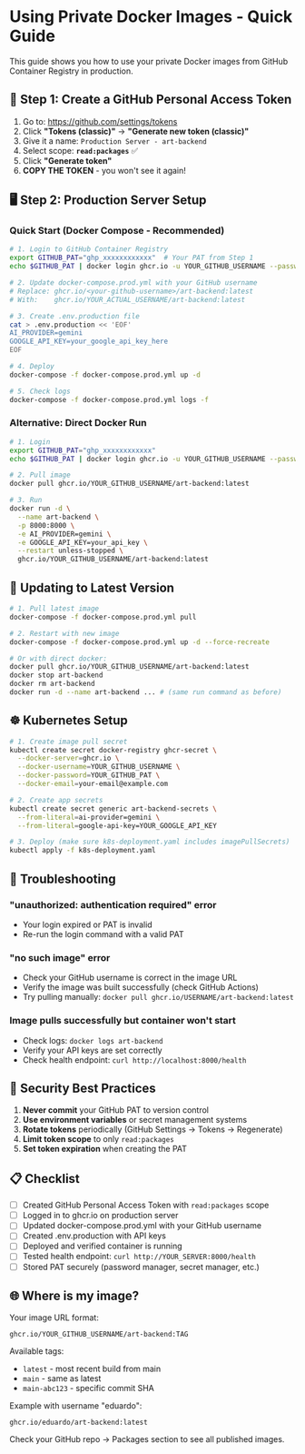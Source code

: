 # Using Private Docker Images - Quick Guide

This guide shows you how to use your private Docker images from GitHub Container Registry in production.

## 🔐 Step 1: Create a GitHub Personal Access Token

1. Go to: https://github.com/settings/tokens
2. Click **"Tokens (classic)"** → **"Generate new token (classic)"**
3. Give it a name: `Production Server - art-backend`
4. Select scope: **`read:packages`** ✅
5. Click **"Generate token"**
6. **COPY THE TOKEN** - you won't see it again!

## 🖥️ Step 2: Production Server Setup

### Quick Start (Docker Compose - Recommended)

```bash
# 1. Login to GitHub Container Registry
export GITHUB_PAT="ghp_xxxxxxxxxxxx"  # Your PAT from Step 1
echo $GITHUB_PAT | docker login ghcr.io -u YOUR_GITHUB_USERNAME --password-stdin

# 2. Update docker-compose.prod.yml with your GitHub username
# Replace: ghcr.io/<your-github-username>/art-backend:latest
# With:    ghcr.io/YOUR_ACTUAL_USERNAME/art-backend:latest

# 3. Create .env.production file
cat > .env.production << 'EOF'
AI_PROVIDER=gemini
GOOGLE_API_KEY=your_google_api_key_here
EOF

# 4. Deploy
docker-compose -f docker-compose.prod.yml up -d

# 5. Check logs
docker-compose -f docker-compose.prod.yml logs -f
```

### Alternative: Direct Docker Run

```bash
# 1. Login
export GITHUB_PAT="ghp_xxxxxxxxxxxx"
echo $GITHUB_PAT | docker login ghcr.io -u YOUR_GITHUB_USERNAME --password-stdin

# 2. Pull image
docker pull ghcr.io/YOUR_GITHUB_USERNAME/art-backend:latest

# 3. Run
docker run -d \
  --name art-backend \
  -p 8000:8000 \
  -e AI_PROVIDER=gemini \
  -e GOOGLE_API_KEY=your_api_key \
  --restart unless-stopped \
  ghcr.io/YOUR_GITHUB_USERNAME/art-backend:latest
```

## 🔄 Updating to Latest Version

```bash
# 1. Pull latest image
docker-compose -f docker-compose.prod.yml pull

# 2. Restart with new image
docker-compose -f docker-compose.prod.yml up -d --force-recreate

# Or with direct docker:
docker pull ghcr.io/YOUR_GITHUB_USERNAME/art-backend:latest
docker stop art-backend
docker rm art-backend
docker run -d --name art-backend ... # (same run command as before)
```

## ☸️ Kubernetes Setup

```bash
# 1. Create image pull secret
kubectl create secret docker-registry ghcr-secret \
  --docker-server=ghcr.io \
  --docker-username=YOUR_GITHUB_USERNAME \
  --docker-password=YOUR_GITHUB_PAT \
  --docker-email=your-email@example.com

# 2. Create app secrets
kubectl create secret generic art-backend-secrets \
  --from-literal=ai-provider=gemini \
  --from-literal=google-api-key=YOUR_GOOGLE_API_KEY

# 3. Deploy (make sure k8s-deployment.yaml includes imagePullSecrets)
kubectl apply -f k8s-deployment.yaml
```

## 🔧 Troubleshooting

### "unauthorized: authentication required" error
- Your login expired or PAT is invalid
- Re-run the login command with a valid PAT

### "no such image" error
- Check your GitHub username is correct in the image URL
- Verify the image was built successfully (check GitHub Actions)
- Try pulling manually: `docker pull ghcr.io/USERNAME/art-backend:latest`

### Image pulls successfully but container won't start
- Check logs: `docker logs art-backend`
- Verify your API keys are set correctly
- Check health endpoint: `curl http://localhost:8000/health`

## 🔐 Security Best Practices

1. **Never commit** your GitHub PAT to version control
2. **Use environment variables** or secret management systems
3. **Rotate tokens** periodically (GitHub Settings → Tokens → Regenerate)
4. **Limit token scope** to only `read:packages`
5. **Set token expiration** when creating the PAT

## 📋 Checklist

- [ ] Created GitHub Personal Access Token with `read:packages` scope
- [ ] Logged in to ghcr.io on production server
- [ ] Updated docker-compose.prod.yml with your GitHub username
- [ ] Created .env.production with API keys
- [ ] Deployed and verified container is running
- [ ] Tested health endpoint: `curl http://YOUR_SERVER:8000/health`
- [ ] Stored PAT securely (password manager, secret manager, etc.)

## 🌐 Where is my image?

Your image URL format:
```
ghcr.io/YOUR_GITHUB_USERNAME/art-backend:TAG
```

Available tags:
- `latest` - most recent build from main
- `main` - same as latest
- `main-abc123` - specific commit SHA

Example with username "eduardo":
```
ghcr.io/eduardo/art-backend:latest
```

Check your GitHub repo → Packages section to see all published images.

